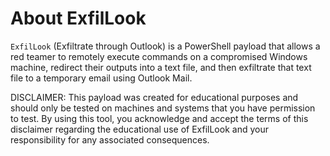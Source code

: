# About ExfilLook

`ExfilLook` (Exfiltrate through Outlook) is a PowerShell payload that allows a red teamer to remotely execute commands on a compromised Windows machine, redirect their outputs into a text file, and then exfiltrate that text file to a temporary email using Outlook Mail.

DISCLAIMER: This payload was created for educational purposes and should only be tested on machines and systems that you have permission to test. By using this tool, you acknowledge and accept the terms of this disclaimer regarding the educational use of ExfilLook and your responsibility for any associated consequences.

